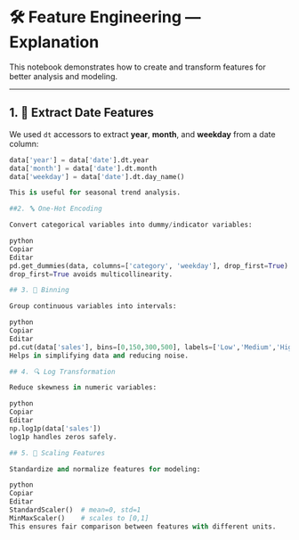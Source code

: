# 🛠 Feature Engineering — Explanation

This notebook demonstrates how to create and transform features for better analysis and modeling.

---

## 1. 📅 Extract Date Features

We used `dt` accessors to extract **year**, **month**, and **weekday** from a date column:

```python
data['year'] = data['date'].dt.year
data['month'] = data['date'].dt.month
data['weekday'] = data['date'].dt.day_name()

This is useful for seasonal trend analysis.

##2. 🔤 One-Hot Encoding

Convert categorical variables into dummy/indicator variables:

python
Copiar
Editar
pd.get_dummies(data, columns=['category', 'weekday'], drop_first=True)
drop_first=True avoids multicollinearity.

## 3. 🧱 Binning

Group continuous variables into intervals:

python
Copiar
Editar
pd.cut(data['sales'], bins=[0,150,300,500], labels=['Low','Medium','High'])
Helps in simplifying data and reducing noise.

## 4. 🔍 Log Transformation

Reduce skewness in numeric variables:

python
Copiar
Editar
np.log1p(data['sales'])
log1p handles zeros safely.

## 5. 📏 Scaling Features

Standardize and normalize features for modeling:

python
Copiar
Editar
StandardScaler()  # mean=0, std=1
MinMaxScaler()    # scales to [0,1]
This ensures fair comparison between features with different units.

